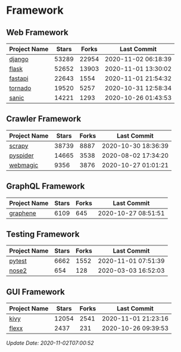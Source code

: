 # Framework

## Web Framework
| Project Name | Stars | Forks | Last Commit |
| ------------ | ----- | ----- | ----------- |
| [django](https://github.com/django/django) | 53289 | 22954 | 2020-11-02 06:18:39 |
| [flask](https://github.com/pallets/flask) | 52652 | 13903 | 2020-11-01 13:30:02 |
| [fastapi](https://github.com/tiangolo/fastapi) | 22643 | 1554 | 2020-11-01 21:54:32 |
| [tornado](https://github.com/tornadoweb/tornado) | 19520 | 5257 | 2020-10-31 12:58:34 |
| [sanic](https://github.com/huge-success/sanic) | 14221 | 1293 | 2020-10-26 01:43:53 |

## Crawler Framework
| Project Name | Stars | Forks | Last Commit |
| ------------ | ----- | ----- | ----------- |
| [scrapy](https://github.com/scrapy/scrapy) | 38739 | 8887 | 2020-10-30 18:36:39 |
| [pyspider](https://github.com/binux/pyspider) | 14665 | 3538 | 2020-08-02 17:34:20 |
| [webmagic](https://github.com/code4craft/webmagic) | 9356 | 3876 | 2020-10-27 01:01:21 |

## GraphQL Framework
| Project Name | Stars | Forks | Last Commit |
| ------------ | ----- | ----- | ----------- |
| [graphene](https://github.com/graphql-python/graphene) | 6109 | 645 | 2020-10-27 08:51:51 |

## Testing Framework
| Project Name | Stars | Forks | Last Commit |
| ------------ | ----- | ----- | ----------- |
| [pytest](https://github.com/pytest-dev/pytest) | 6662 | 1552 | 2020-11-01 07:51:39 |
| [nose2](https://github.com/nose-devs/nose2) | 654 | 128 | 2020-03-03 16:52:03 |

## GUI Framework
| Project Name | Stars | Forks | Last Commit |
| ------------ | ----- | ----- | ----------- |
| [kivy](https://github.com/kivy/kivy) | 12054 | 2541 | 2020-11-01 21:23:16 |
| [flexx](https://github.com/flexxui/flexx) | 2437 | 231 | 2020-10-26 09:39:53 |

*Update Date: 2020-11-02T07:00:52*